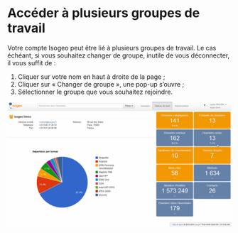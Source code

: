 # Accéder à plusieurs groupes de travail

Votre compte Isogeo peut être lié à plusieurs groupes de travail. Le cas échéant, si vous souhaitez changer de groupe, inutile de vous déconnecter, il vous suffit de :

1.	Cliquer sur votre nom en haut à droite de la page ;
2.	Cliquer sur « Changer de groupe », une pop-up s’ouvre ;
3.	Sélectionner le groupe que vous souhaitez rejoindre.

![Changement de groupe](../images/user_switch_group.gif "Changer de groupe")
